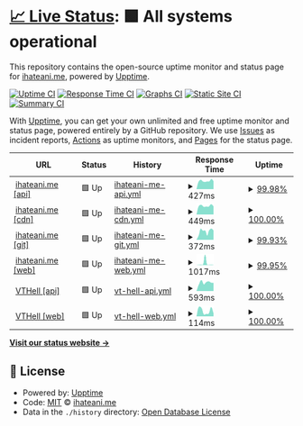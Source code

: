 # [📈 Live Status](https://status.ihateani.me): <!--live status--> **🟩 All systems operational**

This repository contains the open-source uptime monitor and status page for [ihateani.me](https://ihateani.me), powered by [Upptime](https://github.com/upptime/upptime).

[![Uptime CI](https://github.com/ihateani-me/status/workflows/Uptime%20CI/badge.svg)](https://github.com/ihateani-me/status/actions?query=workflow%3A%22Uptime+CI%22)
[![Response Time CI](https://github.com/ihateani-me/status/workflows/Response%20Time%20CI/badge.svg)](https://github.com/ihateani-me/status/actions?query=workflow%3A%22Response+Time+CI%22)
[![Graphs CI](https://github.com/ihateani-me/status/workflows/Graphs%20CI/badge.svg)](https://github.com/ihateani-me/status/actions?query=workflow%3A%22Graphs+CI%22)
[![Static Site CI](https://github.com/ihateani-me/status/workflows/Static%20Site%20CI/badge.svg)](https://github.com/ihateani-me/status/actions?query=workflow%3A%22Static+Site+CI%22)
[![Summary CI](https://github.com/ihateani-me/status/workflows/Summary%20CI/badge.svg)](https://github.com/ihateani-me/status/actions?query=workflow%3A%22Summary+CI%22)

With [Upptime](https://upptime.js.org), you can get your own unlimited and free uptime monitor and status page, powered entirely by a GitHub repository. We use [Issues](https://github.com/ihateani-me/status/issues) as incident reports, [Actions](https://github.com/ihateani-me/status/actions) as uptime monitors, and [Pages](https://status.ihateani.me) for the status page.

<!--start: status pages-->
<!-- This summary is generated by Upptime (https://github.com/upptime/upptime) -->
<!-- Do not edit this manually, your changes will be overwritten -->
<!-- prettier-ignore -->
| URL | Status | History | Response Time | Uptime |
| --- | ------ | ------- | ------------- | ------ |
| <img alt="" src="https://favicons.githubusercontent.com/api.ihateani.me" height="13"> [ihateani.me [api]](https://api.ihateani.me/echo) | 🟩 Up | [ihateani-me-api.yml](https://github.com/ihateani-me/status/commits/HEAD/history/ihateani-me-api.yml) | <details><summary><img alt="Response time graph" src="./graphs/ihateani-me-api/response-time-week.png" height="20"> 427ms</summary><br><a href="https://status.ihateani.me/history/ihateani-me-api"><img alt="Response time 454" src="https://img.shields.io/endpoint?url=https%3A%2F%2Fraw.githubusercontent.com%2Fihateani-me%2Fstatus%2FHEAD%2Fapi%2Fihateani-me-api%2Fresponse-time.json"></a><br><a href="https://status.ihateani.me/history/ihateani-me-api"><img alt="24-hour response time 420" src="https://img.shields.io/endpoint?url=https%3A%2F%2Fraw.githubusercontent.com%2Fihateani-me%2Fstatus%2FHEAD%2Fapi%2Fihateani-me-api%2Fresponse-time-day.json"></a><br><a href="https://status.ihateani.me/history/ihateani-me-api"><img alt="7-day response time 427" src="https://img.shields.io/endpoint?url=https%3A%2F%2Fraw.githubusercontent.com%2Fihateani-me%2Fstatus%2FHEAD%2Fapi%2Fihateani-me-api%2Fresponse-time-week.json"></a><br><a href="https://status.ihateani.me/history/ihateani-me-api"><img alt="30-day response time 427" src="https://img.shields.io/endpoint?url=https%3A%2F%2Fraw.githubusercontent.com%2Fihateani-me%2Fstatus%2FHEAD%2Fapi%2Fihateani-me-api%2Fresponse-time-month.json"></a><br><a href="https://status.ihateani.me/history/ihateani-me-api"><img alt="1-year response time 454" src="https://img.shields.io/endpoint?url=https%3A%2F%2Fraw.githubusercontent.com%2Fihateani-me%2Fstatus%2FHEAD%2Fapi%2Fihateani-me-api%2Fresponse-time-year.json"></a></details> | <details><summary><a href="https://status.ihateani.me/history/ihateani-me-api">99.98%</a></summary><a href="https://status.ihateani.me/history/ihateani-me-api"><img alt="All-time uptime 99.98%" src="https://img.shields.io/endpoint?url=https%3A%2F%2Fraw.githubusercontent.com%2Fihateani-me%2Fstatus%2FHEAD%2Fapi%2Fihateani-me-api%2Fuptime.json"></a><br><a href="https://status.ihateani.me/history/ihateani-me-api"><img alt="24-hour uptime 100.00%" src="https://img.shields.io/endpoint?url=https%3A%2F%2Fraw.githubusercontent.com%2Fihateani-me%2Fstatus%2FHEAD%2Fapi%2Fihateani-me-api%2Fuptime-day.json"></a><br><a href="https://status.ihateani.me/history/ihateani-me-api"><img alt="7-day uptime 99.98%" src="https://img.shields.io/endpoint?url=https%3A%2F%2Fraw.githubusercontent.com%2Fihateani-me%2Fstatus%2FHEAD%2Fapi%2Fihateani-me-api%2Fuptime-week.json"></a><br><a href="https://status.ihateani.me/history/ihateani-me-api"><img alt="30-day uptime 99.97%" src="https://img.shields.io/endpoint?url=https%3A%2F%2Fraw.githubusercontent.com%2Fihateani-me%2Fstatus%2FHEAD%2Fapi%2Fihateani-me-api%2Fuptime-month.json"></a><br><a href="https://status.ihateani.me/history/ihateani-me-api"><img alt="1-year uptime 99.98%" src="https://img.shields.io/endpoint?url=https%3A%2F%2Fraw.githubusercontent.com%2Fihateani-me%2Fstatus%2FHEAD%2Fapi%2Fihateani-me-api%2Fuptime-year.json"></a></details>
| <img alt="" src="https://favicons.githubusercontent.com/p.ihateani.me" height="13"> [ihateani.me [cdn]](https://p.ihateani.me/) | 🟩 Up | [ihateani-me-cdn.yml](https://github.com/ihateani-me/status/commits/HEAD/history/ihateani-me-cdn.yml) | <details><summary><img alt="Response time graph" src="./graphs/ihateani-me-cdn/response-time-week.png" height="20"> 449ms</summary><br><a href="https://status.ihateani.me/history/ihateani-me-cdn"><img alt="Response time 484" src="https://img.shields.io/endpoint?url=https%3A%2F%2Fraw.githubusercontent.com%2Fihateani-me%2Fstatus%2FHEAD%2Fapi%2Fihateani-me-cdn%2Fresponse-time.json"></a><br><a href="https://status.ihateani.me/history/ihateani-me-cdn"><img alt="24-hour response time 430" src="https://img.shields.io/endpoint?url=https%3A%2F%2Fraw.githubusercontent.com%2Fihateani-me%2Fstatus%2FHEAD%2Fapi%2Fihateani-me-cdn%2Fresponse-time-day.json"></a><br><a href="https://status.ihateani.me/history/ihateani-me-cdn"><img alt="7-day response time 449" src="https://img.shields.io/endpoint?url=https%3A%2F%2Fraw.githubusercontent.com%2Fihateani-me%2Fstatus%2FHEAD%2Fapi%2Fihateani-me-cdn%2Fresponse-time-week.json"></a><br><a href="https://status.ihateani.me/history/ihateani-me-cdn"><img alt="30-day response time 441" src="https://img.shields.io/endpoint?url=https%3A%2F%2Fraw.githubusercontent.com%2Fihateani-me%2Fstatus%2FHEAD%2Fapi%2Fihateani-me-cdn%2Fresponse-time-month.json"></a><br><a href="https://status.ihateani.me/history/ihateani-me-cdn"><img alt="1-year response time 484" src="https://img.shields.io/endpoint?url=https%3A%2F%2Fraw.githubusercontent.com%2Fihateani-me%2Fstatus%2FHEAD%2Fapi%2Fihateani-me-cdn%2Fresponse-time-year.json"></a></details> | <details><summary><a href="https://status.ihateani.me/history/ihateani-me-cdn">100.00%</a></summary><a href="https://status.ihateani.me/history/ihateani-me-cdn"><img alt="All-time uptime 100.00%" src="https://img.shields.io/endpoint?url=https%3A%2F%2Fraw.githubusercontent.com%2Fihateani-me%2Fstatus%2FHEAD%2Fapi%2Fihateani-me-cdn%2Fuptime.json"></a><br><a href="https://status.ihateani.me/history/ihateani-me-cdn"><img alt="24-hour uptime 100.00%" src="https://img.shields.io/endpoint?url=https%3A%2F%2Fraw.githubusercontent.com%2Fihateani-me%2Fstatus%2FHEAD%2Fapi%2Fihateani-me-cdn%2Fuptime-day.json"></a><br><a href="https://status.ihateani.me/history/ihateani-me-cdn"><img alt="7-day uptime 100.00%" src="https://img.shields.io/endpoint?url=https%3A%2F%2Fraw.githubusercontent.com%2Fihateani-me%2Fstatus%2FHEAD%2Fapi%2Fihateani-me-cdn%2Fuptime-week.json"></a><br><a href="https://status.ihateani.me/history/ihateani-me-cdn"><img alt="30-day uptime 100.00%" src="https://img.shields.io/endpoint?url=https%3A%2F%2Fraw.githubusercontent.com%2Fihateani-me%2Fstatus%2FHEAD%2Fapi%2Fihateani-me-cdn%2Fuptime-month.json"></a><br><a href="https://status.ihateani.me/history/ihateani-me-cdn"><img alt="1-year uptime 100.00%" src="https://img.shields.io/endpoint?url=https%3A%2F%2Fraw.githubusercontent.com%2Fihateani-me%2Fstatus%2FHEAD%2Fapi%2Fihateani-me-cdn%2Fuptime-year.json"></a></details>
| <img alt="" src="https://favicons.githubusercontent.com/git.ihateani.me" height="13"> [ihateani.me [git]](https://git.ihateani.me/) | 🟩 Up | [ihateani-me-git.yml](https://github.com/ihateani-me/status/commits/HEAD/history/ihateani-me-git.yml) | <details><summary><img alt="Response time graph" src="./graphs/ihateani-me-git/response-time-week.png" height="20"> 372ms</summary><br><a href="https://status.ihateani.me/history/ihateani-me-git"><img alt="Response time 463" src="https://img.shields.io/endpoint?url=https%3A%2F%2Fraw.githubusercontent.com%2Fihateani-me%2Fstatus%2FHEAD%2Fapi%2Fihateani-me-git%2Fresponse-time.json"></a><br><a href="https://status.ihateani.me/history/ihateani-me-git"><img alt="24-hour response time 407" src="https://img.shields.io/endpoint?url=https%3A%2F%2Fraw.githubusercontent.com%2Fihateani-me%2Fstatus%2FHEAD%2Fapi%2Fihateani-me-git%2Fresponse-time-day.json"></a><br><a href="https://status.ihateani.me/history/ihateani-me-git"><img alt="7-day response time 372" src="https://img.shields.io/endpoint?url=https%3A%2F%2Fraw.githubusercontent.com%2Fihateani-me%2Fstatus%2FHEAD%2Fapi%2Fihateani-me-git%2Fresponse-time-week.json"></a><br><a href="https://status.ihateani.me/history/ihateani-me-git"><img alt="30-day response time 507" src="https://img.shields.io/endpoint?url=https%3A%2F%2Fraw.githubusercontent.com%2Fihateani-me%2Fstatus%2FHEAD%2Fapi%2Fihateani-me-git%2Fresponse-time-month.json"></a><br><a href="https://status.ihateani.me/history/ihateani-me-git"><img alt="1-year response time 463" src="https://img.shields.io/endpoint?url=https%3A%2F%2Fraw.githubusercontent.com%2Fihateani-me%2Fstatus%2FHEAD%2Fapi%2Fihateani-me-git%2Fresponse-time-year.json"></a></details> | <details><summary><a href="https://status.ihateani.me/history/ihateani-me-git">99.93%</a></summary><a href="https://status.ihateani.me/history/ihateani-me-git"><img alt="All-time uptime 99.99%" src="https://img.shields.io/endpoint?url=https%3A%2F%2Fraw.githubusercontent.com%2Fihateani-me%2Fstatus%2FHEAD%2Fapi%2Fihateani-me-git%2Fuptime.json"></a><br><a href="https://status.ihateani.me/history/ihateani-me-git"><img alt="24-hour uptime 100.00%" src="https://img.shields.io/endpoint?url=https%3A%2F%2Fraw.githubusercontent.com%2Fihateani-me%2Fstatus%2FHEAD%2Fapi%2Fihateani-me-git%2Fuptime-day.json"></a><br><a href="https://status.ihateani.me/history/ihateani-me-git"><img alt="7-day uptime 99.93%" src="https://img.shields.io/endpoint?url=https%3A%2F%2Fraw.githubusercontent.com%2Fihateani-me%2Fstatus%2FHEAD%2Fapi%2Fihateani-me-git%2Fuptime-week.json"></a><br><a href="https://status.ihateani.me/history/ihateani-me-git"><img alt="30-day uptime 99.95%" src="https://img.shields.io/endpoint?url=https%3A%2F%2Fraw.githubusercontent.com%2Fihateani-me%2Fstatus%2FHEAD%2Fapi%2Fihateani-me-git%2Fuptime-month.json"></a><br><a href="https://status.ihateani.me/history/ihateani-me-git"><img alt="1-year uptime 99.99%" src="https://img.shields.io/endpoint?url=https%3A%2F%2Fraw.githubusercontent.com%2Fihateani-me%2Fstatus%2FHEAD%2Fapi%2Fihateani-me-git%2Fuptime-year.json"></a></details>
| <img alt="" src="https://favicons.githubusercontent.com/ihateani.me" height="13"> [ihateani.me [web]](https://ihateani.me/) | 🟩 Up | [ihateani-me-web.yml](https://github.com/ihateani-me/status/commits/HEAD/history/ihateani-me-web.yml) | <details><summary><img alt="Response time graph" src="./graphs/ihateani-me-web/response-time-week.png" height="20"> 1017ms</summary><br><a href="https://status.ihateani.me/history/ihateani-me-web"><img alt="Response time 199" src="https://img.shields.io/endpoint?url=https%3A%2F%2Fraw.githubusercontent.com%2Fihateani-me%2Fstatus%2FHEAD%2Fapi%2Fihateani-me-web%2Fresponse-time.json"></a><br><a href="https://status.ihateani.me/history/ihateani-me-web"><img alt="24-hour response time 64" src="https://img.shields.io/endpoint?url=https%3A%2F%2Fraw.githubusercontent.com%2Fihateani-me%2Fstatus%2FHEAD%2Fapi%2Fihateani-me-web%2Fresponse-time-day.json"></a><br><a href="https://status.ihateani.me/history/ihateani-me-web"><img alt="7-day response time 1017" src="https://img.shields.io/endpoint?url=https%3A%2F%2Fraw.githubusercontent.com%2Fihateani-me%2Fstatus%2FHEAD%2Fapi%2Fihateani-me-web%2Fresponse-time-week.json"></a><br><a href="https://status.ihateani.me/history/ihateani-me-web"><img alt="30-day response time 353" src="https://img.shields.io/endpoint?url=https%3A%2F%2Fraw.githubusercontent.com%2Fihateani-me%2Fstatus%2FHEAD%2Fapi%2Fihateani-me-web%2Fresponse-time-month.json"></a><br><a href="https://status.ihateani.me/history/ihateani-me-web"><img alt="1-year response time 199" src="https://img.shields.io/endpoint?url=https%3A%2F%2Fraw.githubusercontent.com%2Fihateani-me%2Fstatus%2FHEAD%2Fapi%2Fihateani-me-web%2Fresponse-time-year.json"></a></details> | <details><summary><a href="https://status.ihateani.me/history/ihateani-me-web">99.95%</a></summary><a href="https://status.ihateani.me/history/ihateani-me-web"><img alt="All-time uptime 99.98%" src="https://img.shields.io/endpoint?url=https%3A%2F%2Fraw.githubusercontent.com%2Fihateani-me%2Fstatus%2FHEAD%2Fapi%2Fihateani-me-web%2Fuptime.json"></a><br><a href="https://status.ihateani.me/history/ihateani-me-web"><img alt="24-hour uptime 100.00%" src="https://img.shields.io/endpoint?url=https%3A%2F%2Fraw.githubusercontent.com%2Fihateani-me%2Fstatus%2FHEAD%2Fapi%2Fihateani-me-web%2Fuptime-day.json"></a><br><a href="https://status.ihateani.me/history/ihateani-me-web"><img alt="7-day uptime 99.95%" src="https://img.shields.io/endpoint?url=https%3A%2F%2Fraw.githubusercontent.com%2Fihateani-me%2Fstatus%2FHEAD%2Fapi%2Fihateani-me-web%2Fuptime-week.json"></a><br><a href="https://status.ihateani.me/history/ihateani-me-web"><img alt="30-day uptime 99.99%" src="https://img.shields.io/endpoint?url=https%3A%2F%2Fraw.githubusercontent.com%2Fihateani-me%2Fstatus%2FHEAD%2Fapi%2Fihateani-me-web%2Fuptime-month.json"></a><br><a href="https://status.ihateani.me/history/ihateani-me-web"><img alt="1-year uptime 99.98%" src="https://img.shields.io/endpoint?url=https%3A%2F%2Fraw.githubusercontent.com%2Fihateani-me%2Fstatus%2FHEAD%2Fapi%2Fihateani-me-web%2Fuptime-year.json"></a></details>
| <img alt="" src="https://favicons.githubusercontent.com/mizore.ihateani.me" height="13"> [VTHell [api]](https://mizore.ihateani.me/vthell/ping) | 🟩 Up | [vt-hell-api.yml](https://github.com/ihateani-me/status/commits/HEAD/history/vt-hell-api.yml) | <details><summary><img alt="Response time graph" src="./graphs/vt-hell-api/response-time-week.png" height="20"> 593ms</summary><br><a href="https://status.ihateani.me/history/vt-hell-api"><img alt="Response time 559" src="https://img.shields.io/endpoint?url=https%3A%2F%2Fraw.githubusercontent.com%2Fihateani-me%2Fstatus%2FHEAD%2Fapi%2Fvt-hell-api%2Fresponse-time.json"></a><br><a href="https://status.ihateani.me/history/vt-hell-api"><img alt="24-hour response time 573" src="https://img.shields.io/endpoint?url=https%3A%2F%2Fraw.githubusercontent.com%2Fihateani-me%2Fstatus%2FHEAD%2Fapi%2Fvt-hell-api%2Fresponse-time-day.json"></a><br><a href="https://status.ihateani.me/history/vt-hell-api"><img alt="7-day response time 593" src="https://img.shields.io/endpoint?url=https%3A%2F%2Fraw.githubusercontent.com%2Fihateani-me%2Fstatus%2FHEAD%2Fapi%2Fvt-hell-api%2Fresponse-time-week.json"></a><br><a href="https://status.ihateani.me/history/vt-hell-api"><img alt="30-day response time 547" src="https://img.shields.io/endpoint?url=https%3A%2F%2Fraw.githubusercontent.com%2Fihateani-me%2Fstatus%2FHEAD%2Fapi%2Fvt-hell-api%2Fresponse-time-month.json"></a><br><a href="https://status.ihateani.me/history/vt-hell-api"><img alt="1-year response time 559" src="https://img.shields.io/endpoint?url=https%3A%2F%2Fraw.githubusercontent.com%2Fihateani-me%2Fstatus%2FHEAD%2Fapi%2Fvt-hell-api%2Fresponse-time-year.json"></a></details> | <details><summary><a href="https://status.ihateani.me/history/vt-hell-api">100.00%</a></summary><a href="https://status.ihateani.me/history/vt-hell-api"><img alt="All-time uptime 99.99%" src="https://img.shields.io/endpoint?url=https%3A%2F%2Fraw.githubusercontent.com%2Fihateani-me%2Fstatus%2FHEAD%2Fapi%2Fvt-hell-api%2Fuptime.json"></a><br><a href="https://status.ihateani.me/history/vt-hell-api"><img alt="24-hour uptime 100.00%" src="https://img.shields.io/endpoint?url=https%3A%2F%2Fraw.githubusercontent.com%2Fihateani-me%2Fstatus%2FHEAD%2Fapi%2Fvt-hell-api%2Fuptime-day.json"></a><br><a href="https://status.ihateani.me/history/vt-hell-api"><img alt="7-day uptime 100.00%" src="https://img.shields.io/endpoint?url=https%3A%2F%2Fraw.githubusercontent.com%2Fihateani-me%2Fstatus%2FHEAD%2Fapi%2Fvt-hell-api%2Fuptime-week.json"></a><br><a href="https://status.ihateani.me/history/vt-hell-api"><img alt="30-day uptime 100.00%" src="https://img.shields.io/endpoint?url=https%3A%2F%2Fraw.githubusercontent.com%2Fihateani-me%2Fstatus%2FHEAD%2Fapi%2Fvt-hell-api%2Fuptime-month.json"></a><br><a href="https://status.ihateani.me/history/vt-hell-api"><img alt="1-year uptime 99.99%" src="https://img.shields.io/endpoint?url=https%3A%2F%2Fraw.githubusercontent.com%2Fihateani-me%2Fstatus%2FHEAD%2Fapi%2Fvt-hell-api%2Fuptime-year.json"></a></details>
| <img alt="" src="https://favicons.githubusercontent.com/vthell.ihateani.me" height="13"> [VTHell [web]](https://vthell.ihateani.me/) | 🟩 Up | [vt-hell-web.yml](https://github.com/ihateani-me/status/commits/HEAD/history/vt-hell-web.yml) | <details><summary><img alt="Response time graph" src="./graphs/vt-hell-web/response-time-week.png" height="20"> 114ms</summary><br><a href="https://status.ihateani.me/history/vt-hell-web"><img alt="Response time 459" src="https://img.shields.io/endpoint?url=https%3A%2F%2Fraw.githubusercontent.com%2Fihateani-me%2Fstatus%2FHEAD%2Fapi%2Fvt-hell-web%2Fresponse-time.json"></a><br><a href="https://status.ihateani.me/history/vt-hell-web"><img alt="24-hour response time 62" src="https://img.shields.io/endpoint?url=https%3A%2F%2Fraw.githubusercontent.com%2Fihateani-me%2Fstatus%2FHEAD%2Fapi%2Fvt-hell-web%2Fresponse-time-day.json"></a><br><a href="https://status.ihateani.me/history/vt-hell-web"><img alt="7-day response time 114" src="https://img.shields.io/endpoint?url=https%3A%2F%2Fraw.githubusercontent.com%2Fihateani-me%2Fstatus%2FHEAD%2Fapi%2Fvt-hell-web%2Fresponse-time-week.json"></a><br><a href="https://status.ihateani.me/history/vt-hell-web"><img alt="30-day response time 634" src="https://img.shields.io/endpoint?url=https%3A%2F%2Fraw.githubusercontent.com%2Fihateani-me%2Fstatus%2FHEAD%2Fapi%2Fvt-hell-web%2Fresponse-time-month.json"></a><br><a href="https://status.ihateani.me/history/vt-hell-web"><img alt="1-year response time 459" src="https://img.shields.io/endpoint?url=https%3A%2F%2Fraw.githubusercontent.com%2Fihateani-me%2Fstatus%2FHEAD%2Fapi%2Fvt-hell-web%2Fresponse-time-year.json"></a></details> | <details><summary><a href="https://status.ihateani.me/history/vt-hell-web">100.00%</a></summary><a href="https://status.ihateani.me/history/vt-hell-web"><img alt="All-time uptime 99.87%" src="https://img.shields.io/endpoint?url=https%3A%2F%2Fraw.githubusercontent.com%2Fihateani-me%2Fstatus%2FHEAD%2Fapi%2Fvt-hell-web%2Fuptime.json"></a><br><a href="https://status.ihateani.me/history/vt-hell-web"><img alt="24-hour uptime 100.00%" src="https://img.shields.io/endpoint?url=https%3A%2F%2Fraw.githubusercontent.com%2Fihateani-me%2Fstatus%2FHEAD%2Fapi%2Fvt-hell-web%2Fuptime-day.json"></a><br><a href="https://status.ihateani.me/history/vt-hell-web"><img alt="7-day uptime 100.00%" src="https://img.shields.io/endpoint?url=https%3A%2F%2Fraw.githubusercontent.com%2Fihateani-me%2Fstatus%2FHEAD%2Fapi%2Fvt-hell-web%2Fuptime-week.json"></a><br><a href="https://status.ihateani.me/history/vt-hell-web"><img alt="30-day uptime 99.43%" src="https://img.shields.io/endpoint?url=https%3A%2F%2Fraw.githubusercontent.com%2Fihateani-me%2Fstatus%2FHEAD%2Fapi%2Fvt-hell-web%2Fuptime-month.json"></a><br><a href="https://status.ihateani.me/history/vt-hell-web"><img alt="1-year uptime 99.87%" src="https://img.shields.io/endpoint?url=https%3A%2F%2Fraw.githubusercontent.com%2Fihateani-me%2Fstatus%2FHEAD%2Fapi%2Fvt-hell-web%2Fuptime-year.json"></a></details>

<!--end: status pages-->

[**Visit our status website →**](https://status.ihateani.me)

## 📄 License

- Powered by: [Upptime](https://github.com/upptime/upptime)
- Code: [MIT](./LICENSE) © [ihateani.me](https://ihateani.me)
- Data in the `./history` directory: [Open Database License](https://opendatacommons.org/licenses/odbl/1-0/)
